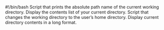 #!/bin/bash
Script that prints the absolute path name of the current working directory.
Display the contents list of your current directory.
Script that changes the working directory to the user’s home directory.
Display current directory contents in a long format.

